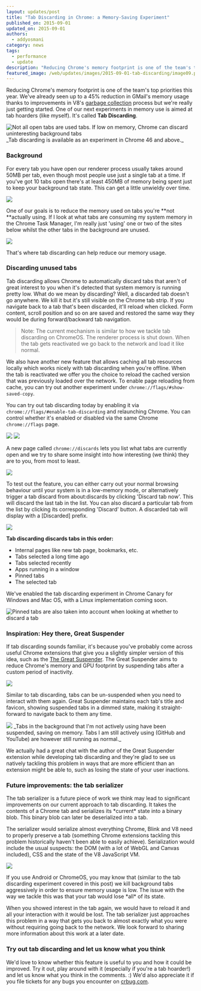 ```yaml
---
layout: updates/post
title: "Tab Discarding in Chrome: a Memory-Saving Experiment"
published_on: 2015-09-01
updated_on: 2015-09-01
authors:
  - addyosmani
category: news
tags:
  - performance
  - update
description: "Reducing Chrome's memory footprint is one of the team's top priorities this year."
featured_image: /web/updates/images/2015-09-01-tab-discarding/image09.png
---
```


Reducing Chrome's memory footprint is one of the team's top priorities this
year. We've already seen up to a 45% reduction in GMail's memory usage thanks to
improvements in V8's [garbage collection](http://v8project.blogspot.nl/2015/08/getting-garbage-collection-for-free.html)
process but we're really just getting started. One of our next experiments
in memory use is aimed at tab hoarders (like myself). It's called **Tab
Discarding**.

<img src="/web/updates/images/2015-09-01-tab-discarding/graphic-1.jpg" alt="Not all open tabs are used tabs. If low on memory, Chrome can discard uninteresting background tabs" />
_Tab discarding is available as an experiment in Chrome 46 and above._

### Background

For every tab you have open our renderer process usually takes around 50MB per
tab, even though most people use just a single tab at a time. If you've got 10
tabs open there's at least 450MB of memory being spent just to
keep your background tab state. This can get a little unwieldy over time.

<img src="/web/updates/images/2015-09-01-tab-discarding/image01.png" />

One of our goals is to reduce the memory used on tabs you're **not **actually
using. If I look at what tabs are consuming my system memory in the Chrome Task
Manager, I'm really just 'using' one or two of the sites below whilst the other
tabs in the background are unused.

<img src="/web/updates/images/2015-09-01-tab-discarding/image02.png" />

That's where tab discarding can help reduce our memory usage.

### Discarding unused tabs

Tab discarding allows Chrome to automatically discard tabs that aren't of great
interest to you when it's detected that system memory is running pretty low.
What do we mean by discarding? Well, a discarded tab doesn't go anywhere. We
kill it but it's still visible on the Chrome tab strip. If you navigate back to
a tab that's been discarded, it'll reload when clicked. Form content, scroll
position and so on are saved and restored the same way they would be during
forward/backward tab navigation.

> Note: The current mechanism is similar to how we tackle tab discarding on
> ChromeOS. The renderer process is shut down. When the tab gets reactivated we go
> back to the network and load it like normal.

We also have another new feature that allows caching all tab resources locally
which works nicely with tab discarding when you're offline. When the tab is
reactivated we offer you the choice to reload the cached version that was
previously loaded over the network. To enable page reloading from cache, you can
try out another experiment under `chrome://flags/#show-saved-copy`.

You can try out tab discarding today by enabling it via
`chrome://flags/#enable-tab-discarding` and relaunching Chrome. You can
control whether it's enabled or disabled via the same Chrome `chrome://flags`
page.

<img src="/web/updates/images/2015-09-01-tab-discarding/image03.png"  />
<img src="/web/updates/images/2015-09-01-tab-discarding/image04.png"  />

A new page called `chrome://discards` lets you list what tabs are currently
open and we try to share some insight into how interesting (we think) they are
to you, from most to least.

<img src="/web/updates/images/2015-09-01-tab-discarding/image05.png" />

To test out the feature, you can either carry out your normal browsing behaviour
until your system is in a low-memory mode, or alternatively trigger a tab
discard from about:discards by clicking 'Discard tab now'. This will discard the
last tab in the list. You can also discard a particular tab from the list by
clicking its corresponding 'Discard' button. A discarded tab will display with a
[Discarded] prefix.

<img src="/web/updates/images/2015-09-01-tab-discarding/image06.png" />

**Tab discarding discards tabs in this order:**

- Internal pages like new tab page, bookmarks, etc.
- Tabs selected a long time ago
- Tabs selected recently
- Apps running in a window
- Pinned tabs
- The selected tab

We've enabled the tab discarding experiment in Chrome Canary for Windows and Mac
OS, with a Linux implementation coming soon.

<img src="/web/updates/images/2015-09-01-tab-discarding/graphic-2.jpg" alt="Pinned tabs are also taken into account when looking at whether to discard a tab" />

 ### Inspiration: Hey there, Great Suspender

If tab discarding sounds familiar, it's because you've probably come across
useful Chrome extensions that give you a slightly simpler version of this idea,
such as the [The Great Suspender](https://chrome.google.com/webstore/detail/the-great-suspender/klbibkeccnjlkjkiokjodocebajanakg). The Great Suspender aims to reduce Chrome's memory and GPU footprint by
suspending tabs after a custom period of inactivity.

<img src="/web/updates/images/2015-09-01-tab-discarding/image07.png"/>

Similar to tab discarding, tabs can be un-suspended when you need to interact
with them again. Great Suspender maintains each tab's title and favicon, showing
suspended tabs in a dimmed state, making it straight-forward to navigate back to
them any time.

<img src="/web/updates/images/2015-09-01-tab-discarding/image08.png" />
_Tabs in the background that I'm not actively using have been suspended, saving
on memory. Tabs I am still actively using (GitHub and YouTube) are however still
running as normal._

We actually had a great chat with the author of the Great Suspender extension
while developing tab discarding and they're glad to see us natively tackling
this problem in ways that are more efficient than an extension might be able to,
such as losing the state of your user inactions.

### Future improvements: the tab serializer

The tab serializer is a future piece of work we think may lead to significant
improvements on our current approach to tab discarding. It takes the contents of
a Chrome tab and serializes its \*current\* state into a binary blob. This
binary blob can later be deserialized into a tab.

The serializer would serialize almost everything Chrome, Blink and V8 need to
properly preserve a tab (something Chrome extensions tackling this problem
historically haven't been able to easily achieve). Serialization would include
the usual suspects: the DOM (with a lot of WebGL and Canvas included), CSS and
the state of the V8 JavaScript VM.

<img src="/web/updates/images/2015-09-01-tab-discarding/image09.png" />

If you use Android or ChromeOS, you may know that (similar to the tab discarding
experiment covered in this post) we kill background tabs aggressively in order
to ensure memory usage is low. The issue with the way we tackle this was that
your tab would lose \*all\* of its state.

When you showed interest in the tab again, we would have to reload it and all
your interaction with it would be lost. The tab serializer just approaches this
problem in a way that gets you back to almost exactly what you were
without requiring going back to the network. We look forward to sharing more
information about this work at a later date.

### Try out tab discarding and let us know what you think

We'd love to know whether this feature is useful to you and how it could be
improved. Try it out, play around with it (especially if you're a tab hoarder!)
and let us know what you think in the comments. :) We'd also appreciate it if you
file tickets for any bugs you encounter on [crbug.com](https://crbug.com).
